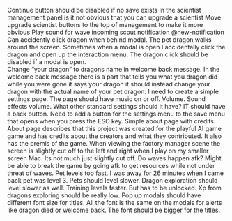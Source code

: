
Continue button should be disabled if no save exists 
In the scientist management panel is it not obvious that you can upgrade a scientist Move upgrade scientist buttons to the top of management to make it more obvious 
Play sound for wave incoming scout notification @new-notification
Can accidently click dragon when behind modal. The pet dragon walks around the screen. Sometimes when a modal is open I accidentally click the dragon and open up the interaction menu. The dragon click should be disabled if a modal is open.  
Change “your dragon” to dragons name in welcome back message. In the welcome back message there is a part that tells you what you dragon did while you were gone it says your dragon it should instead change your dragon with the actual name of your pet dragon. 
I need to create a simple settings page. The page should have music on or off. Volume. Sound effects volume. What other standard settings should it have? IT should have a back button. 
Need to add a button for the settings menu to the save menu that opens when you press the ESC key. 
Simple about page with credits. About page describes that this project was created for the playful AI game game and has credits about the creators and what they contributed. It also has the premis of the game. 
When viewing the factory manager scene the screen is slightly cut off to the left and right when I play on my smaller screen Mac. Its not much just slightly cut off. 
Do waves happen afk? Might be able to break the game by going afk to get resources while not under threat of waves. 
Pet levels too fast. I was away for 26 minutes when I came back pet was level 3. Pets should level slower. Dragon exploration should level slower as well. Training levels faster. But has to be unlocked. Xp from dragons exploring should be really low. 
Pop up modals should have different font size for titles. All the font is the same on the modals for alerts like dragon died or welcome back. The font should be bigger for the titles. 
